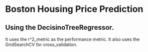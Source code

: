 # Boston Housing Price Prediction
## Using the DecisinoTreeRegressor.

It uses the r^2_metric as the performance metric.
It also uses the GridSearchCV for cross_validation.
